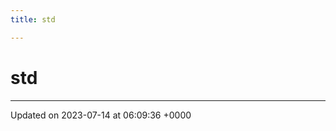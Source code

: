 ```yaml
---
title: std

---
```


# std








-------------------------------

Updated on 2023-07-14 at 06:09:36 +0000